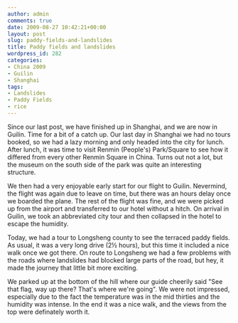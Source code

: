```yaml
---
author: admin
comments: true
date: 2009-08-27 10:42:21+00:00
layout: post
slug: paddy-fields-and-landslides
title: Paddy fields and landslides
wordpress_id: 282
categories:
- China 2009
- Guilin
- Shanghai
tags:
- Landslides
- Paddy Fields
- rice
---
```









Since our last post, we have finished up in Shanghai, and we are now in Guilin. Time for a bit of a catch up. Our last day in Shanghai we had no tours booked, so we had a lazy morning and only headed into the city for lunch. After lunch, it was time to visit Renmin (People's) Park/Square to see how it differed from every other Renmin Square in China. Turns out not a lot, but the museum on the south side of the park was quite an interesting structure.<!-- more -->

We then had a very enjoyable early start for our flight to Guilin. Nevermind, the flight was again due to leave on time, but there was an hours delay once we boarded the plane. The rest of the flight was fine, and we were picked up from the airport and transferred to our hotel without a hitch. On arrival in Guilin, we took an abbreviated city tour and then collapsed in the hotel to escape the humidity.



Today, we had a tour to Longsheng county to see the terraced paddy fields. As usual, it was a very long drive (2&frac12; hours), but this time it included a nice walk once we got there. On route to Longsheng we had a few problems with the roads where landslides had blocked large parts of the road, but hey, it made the journey that little bit more exciting.



We parked up at the bottom of the hill where our guide cheerily said "See that flag, way up there? That's where we're going". We were not impressed, especially due to the fact the temperature was in the mid thirties and the humidity was intense. In the end it was a nice walk, and the views from the top were definately worth it.
